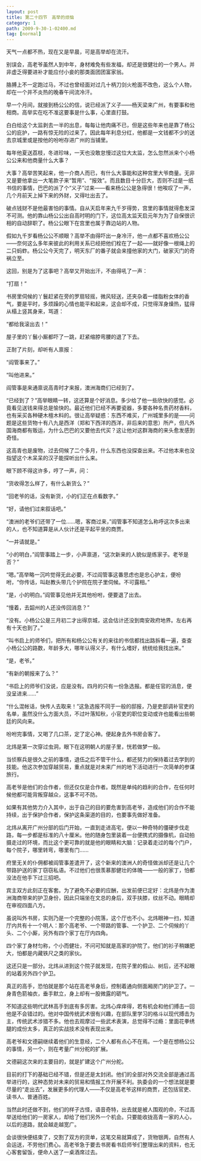 ```yaml
---
layout: post
title: 第二十四节　高举的烦恼
category: 1
path: 2009-9-30-1-02400.md
tag: [normal]
---
```


天气一点都不热，现在又是早晨，可是高举却在流汗。

别误会，高老爷虽然人到中年，身材难免有些发福，却还是很健壮的一个男人。并非虚乏得要进补才能应付小妾的那类面团团富家翁。

胳膊上不一定跑过马，不过也曾经面对过几十柄刀剑火枪面不改色，这么个人物，却在一个并不炎热的晚春午间流冷汗。

早一个月间，就接到杨公公的信，说已经派了义子――杨天梁来广州，有要事和他相商。高举实在吃不准这要事是什么事，心里直打鼓。

白白给这个太监剥去一半的出息，每每让他肉痛不已，但是这些年来也是靠了杨公公的庇护，一路有惊无险的过来了。因此每年利息分红，他都是一文钱都不少的送去京城里或是按他的吩咐存进广州的当铺里。

每年他夏送荔枝，冬进珍味，一天也没敢怠慢过这位大太监，怎么忽然派来个小杨公公来和他商量什么大事？

大事？高举苦笑起来，他一介商人而已，有什么大事能和这种宫里大爷商量。无非又是要他拿出一大笔款子来“暂用”、“报效”。而且数目十分巨大，否则不过是一纸书信的事情，巴巴的派了个“义子”过来――看来杨公公是急得很！他唉叹了一声，几个月前天上掉下来的外财，又得吐出去了。

破点钱财不是他最害怕的事情。自从天启年来九千岁得势，宫里的事情就得愈发深不可测。他的靠山杨公公出自高时明的门下，这位高太监天启元年为为了自保很识相的自动辞职了。杨公公眼下在宫里也属于靠边站的人物。

假如九千岁看杨公公不顺眼？高举不由得吓出一身冷汗，他一点都不喜欢杨公公――奈何这么多年来彼此的利用关系已经把他们栓在了一起――就好像一根绳上的二只蚂蚱。杨公公今天完了，明天东厂的番子就会来撞他家的大门，破家灭门的奇祸立至。

这回，别是为了这事吧？高举又开始出汗，不由得吼了一声：

“打扇！”

书房里伺候的丫鬟赶紧在旁的罗扇轻摇，微风轻送，还夹杂着一缕脂粉女体的香气，要是平时，多烦躁的心情也能平和起来，这会却不成，只觉得浑身燥热，猛得从榻上竖其身来，骂道：

“都给我滚出去！”

屋子里的丫鬟小厮都吓了一跳，赶紧缩脖弯腰的退了下去。

正耐了片刻，却听有人禀报：

“阎管事来了。”

“叫他进来。”

阎管事是来通禀说高青时才来报，澳洲海商们已经到了。

“已经到了？”高举眼睛一转，这还算是个好消息。多少给了他一些欣快的感觉。必竟看见送钱来得总是愉快的。最近他们已经不再要瓷器，多要各种名贵药材香料，也有采买各种硬木檀木料的。很让高举疑惑：东西不难买，广州城里多的是――问题是这些货物十有八九是西洋（郑和下西洋的西洋，非后来的意思）所产，但凡外国海商都有贩运，为什么巴巴的又要他去代买？这让他对这群海商的来头愈发感到奇怪。

这高青也是废物，过去伺候了二个多月，什么东西也没探查出来。不过他本来也没指望这个木呆呆的汉子能探听出什么来。

眼下顾不得这许多，哼了一声，问：

“货收得怎么样了，有什么新货么？”

“回老爷的话，没有新货，小的们正在点看数字。”

“好，请他们过来叙话吧。”

“澳洲的老爷们还带了一位……嗯，客商过来，”阎管事不知道怎么称呼这次多出来的人，也不知道算是从人伙计还是平起平坐的商贾。

“一并请就是。”

“小的明白，”阎管事踏上一步，小声禀道，“这次新来的人貌似是练家子。老爷是否？”

“嗯。”高举略一沉吟觉得无此必要，不过阎管事这番思虑也是忠心护主，便吩咐，“你传话，叫赵教头带几个护院在院子里伺候。不可露相。”

“是，小的明白。”阎管事见他并无其他吩咐，便要退了出去。

“慢着，去韶州的人还没传回消息？”

“没有。小杨公公是三月初二才出得京城，这会估计还没到南安政府地界。左右再有十天也到了。”

“叫书启上的师爷们，把所有和杨公公有关的来往的书信都找出路拆看一遍，查查小杨公公的路数，年龄多大，哪年认得义子，有什么嗜好，统统给我找出来。”

“是，老爷。”

“有新的朝报来了么？”

“书启上的师爷们没说，应是没有。四月的只有一份急选报。都是任官的消息，便没呈进来……”

“什么混帐话，快传人去取来！”这急选报不同于一般的邸报，乃是吏部调补官吏的名单，虽然没什么方面大员，不过叶落知秋，小官吏的职位变动或许也能看出些朝廷的风向来。

吩咐完事情，又喝了几口茶，定了定心神。便起身去外书房会客了。

北炜是第一次穿过虫洞，眼下在这明朝人的屋子里，恍若做梦一般。

当侦察兵是很久之前的事情，退伍之后不管干什么，都还努力的保持着过去学到的技能。他这次参加穿越贸易，重点就是对未来广州的地下活动进行一次简单的参谋旅行。

高老爷是他们的合作者，但还仅仅是合作者。既然是单纯的趋利的合作，在任何时候他都可能背叛穿越众，这事不可不防。

如果有其他势力介入其中，出于自己的目的要危害到高老爷，造成他们的合作不能持续，出于保护合作者，保护这条渠道的目的，也要事先做好准备。

北炜从离开广州分部的后门开始，一直到走进高宅，便以一种奇特的僵硬步伐走路，每一步都是标准的八十厘米。他的随身包里装着一台便携式的摄像机，自动拍摄走过的环境，而比这个更可靠的就是他的眼睛和大脑：记录着走过的每个门户，每个院子，哪里转弯，哪里有门……

府里无关的仆佣都被阎管事差遣开了，这个新来的澳洲人的奇怪做派却还是让几个带路护送的家丁窃窃私语。不过他们也很羡慕那健壮的体魄――一般的家丁，怕都没法在他手下过三招吧。

宾主双方此刻正在客套。为了避免不必要的应酬，出发前便已定好：北炜是作为澳洲海商带来的护卫身份，因此只端坐在文总的身后，双手扶膝，纹丝不动。眼睛却在审视四面八方。

虽说叫外书房，实则乃是一个完整的小院落，这个厅也不小。北炜眼神一扫，知道厅内共有十一个明人：那个高老爷、一个带路的管事、一个护卫、二个伺候的丫头、二个小厮，另外有四个家丁在厅内四角。

四个家丁身材匀称，个小而健壮，不问可知就是高家的护院了。他们的衫子稍嫌肥大，怕都是内藏铁尺之类的家伙。

这还只是一部分。北炜从进到这个院子就发现，在院子里的假山、树后，还不起眼的站着另外四个护卫。

真正的高手，恐怕就是那个站在高老爷身后，控制着通向侧面厢房门的护卫了。一身青色箭袖衣，垂手默立，身上却有一股微露的砺气。

不知道这些明代武林高手到底有多厉害。北炜心痒痒得，若有机会和他们搏击一回他是不会错过的。他对中国传统武术很有兴趣，在部队里学习的格斗以现代搏击为主，传统武术涉猎不多。他也去观摩过一些武术表演，总觉得不过瘾：里面花拳绣腿的成份太多，真正的实战技术没有表现出来。

高老爷和文德嗣继续着他们的生意经，二个人都有点心不在焉。一个是在想杨公公的事情，另一个，则在考量广州分舵的扩展。

文德嗣这次来的主要目的，就是扩建这个广州分舵。

目前的打下的基础已经不错，但是还是太封闭。他们的全部对外交流全部是通过高举进行的，这种态势对未来的贸易和情报工作开展不利。执委会的一个想法就是要尽量的“走出去”，发展更多的代理人――不仅是高老爷这样的商贾，还包括官吏、读书人、普通百姓。

当然此时还做不到，他们的样子古怪，语音奇特，出去就是被人围观的命，不过高举送给他们的一房家人，却给了他们另外一个机会。只要能收拢高青一家的人心，以后的道路，就会越走越宽广。

会谈很快便结束了，交割了双方的货单，这笔交易就算成了，货物银两，自然有人会运送，不劳他们费心。高老爷急于要去书房看书启师爷们整理出来的资料，也无心客套留饭，便命人送了一桌酒席过去。

